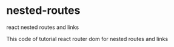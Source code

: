 # nested-routes
react nested routes and links

This code of tutorial react router dom for nested routes and links